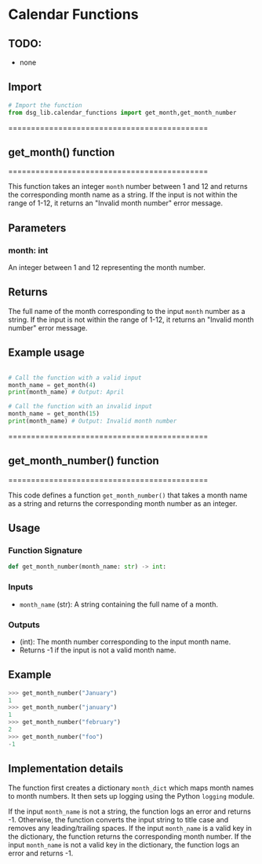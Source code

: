 # Calendar Functions

## TODO:
- none


## Import
~~~python
# Import the function
from dsg_lib.calendar_functions import get_month,get_month_number
~~~



============================================
## get\_month() function
============================================

This function takes an integer `month` number between 1 and 12 and returns the corresponding month name as a string. If the input is not within the range of 1-12, it returns an "Invalid month number" error message.

Parameters
----------

### month: int

An integer between 1 and 12 representing the month number.

Returns
-------

The full name of the month corresponding to the input `month` number as a string. If the input is not within the range of 1-12, it returns an "Invalid month number" error message.

Example usage
-------------

```python

# Call the function with a valid input
month_name = get_month(4)
print(month_name) # Output: April

# Call the function with an invalid input
month_name = get_month(15)
print(month_name) # Output: Invalid month number
```


============================================
## get_month_number() function
============================================

This code defines a function `get_month_number()` that takes a month name as a string and returns the corresponding month number as an integer.

Usage
-----

### Function Signature

```python
def get_month_number(month_name: str) -> int:
```

### Inputs

*   `month_name` (str): A string containing the full name of a month.

### Outputs

*   (int): The month number corresponding to the input month name.
*   Returns -1 if the input is not a valid month name.

Example
-------

```python
>>> get_month_number("January")
1
>>> get_month_number("january")
1
>>> get_month_number("february")
2
>>> get_month_number("foo")
-1
```

Implementation details
----------------------

The function first creates a dictionary `month_dict` which maps month names to month numbers. It then sets up logging using the Python `logging` module.

If the input `month_name` is not a string, the function logs an error and returns -1. Otherwise, the function converts the input string to title case and removes any leading/trailing spaces. If the input `month_name` is a valid key in the dictionary, the function returns the corresponding month number. If the input `month_name` is not a valid key in the dictionary, the function logs an error and returns -1.